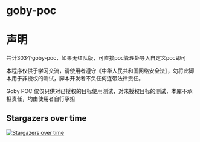 # goby-poc
#   声明
共计303个goby-poc，如果无红队版，可直接poc管理处导入自定义poc即可

本程序仅供于学习交流，请使用者遵守《中华人民共和国网络安全法》，勿将此脚本用于非授权的测试，脚本开发者不负任何连带法律责任。

Goby POC 仅仅只供对已授权的目标使用测试，对未授权目标的测试，本库不承担责任，均由使用者自行承担

## Stargazers over time

[![Stargazers over time](https://starchart.cc/MY0723/goby-poc.svg)](https://starchart.cc/MY0723/goby-poc)

